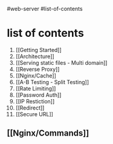 #web-server #list-of-contents

# list of contents
1. [[Getting Started]] 
2. [[Architecture]]
3. [[Serving static files - Multi domain]]
4. [[Reverse Proxy]]
5. [[Nginx/Cache]]
6. [[A-B Testing - Split Testing]]
7. [[Rate Limiting]]
8. [[Password Auth]]
9. [[IP Restiction]]
10. [[Redirect]]
11. [[Secure URL]]

## [[Nginx/Commands]] 